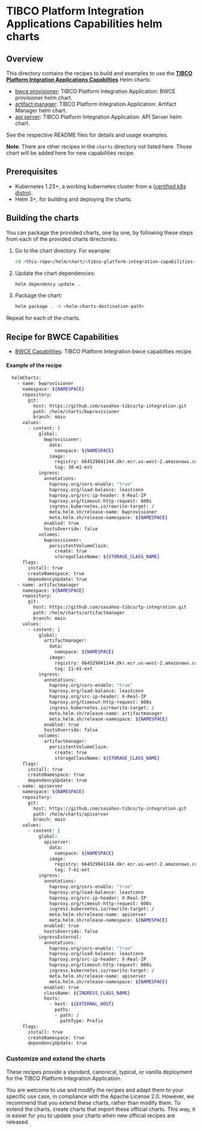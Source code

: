 # TIBCO Platform Integration Applications Capabilities helm charts

## Overview

This directory contains the recipes to build and examples to use the [**TIBCO Platform Intgration Applications Capabilties**](https://github.com/sasahoo-tibco/tp-integration) Helm charts:

- [bwce provisioner](https://github.com/sasahoo-tibco/tp-integration/blob/main/helm/charts/bwprovisioner/README.md): TIBCO Platform Integration Application: BWCE provisioner helm chart.
- [artifact manager](https://github.com/sasahoo-tibco/tp-integration/blob/main/helm/charts/artifactmanager/README.md): TIBCO Platform Integration Application: Artifact Manager helm chart.
- [api server](https://github.com/sasahoo-tibco/tp-integration/blob/main/helm/charts/apiserver/README.md): TIBCO Platform Integration Application: API Server  helm chart.

See the respective README files for details and usage examples.

**Note**: There are other recipes in the `charts` directory not listed here.
Those chart will be added here for new capabilities recipe.

## Prerequisites

- Kubernetes 1.23+, a working kubernetes cluster from a ([certified k8s distro](https://www.cncf.io/certification/software-conformance/)).
- Helm 3+, for building and deploying the charts.

## Building the charts

You can package the provided charts, one by one, by following these steps from each of the provided charts directories:

1. Go to the chart directory. For example:
    ```bash
    cd <this-repo>/helm/chart/<tibco-platform-integration-capabilities-chart>
    ```

2. Update the chart dependencies:
    ```bash
    helm dependency update .
    ```

3. Package the chart:
    ```bash
    helm package . -d <helm-charts-destination-path>
    ```

Repeat for each of the charts.

## Recipe for BWCE Capabilities

- [BWCE Capabilities](https://github.com/sasahoo-tibco/tp-integration/blob/main/helm/recipe/bwce-capabilities.yaml): TIBCO Platform Integration bwce capabilties recipe.
#### Example of the recipe
```bash
  helmCharts:
    - name: bwprovisioner
      namespace: ${NAMESPACE}
      repository:
        git:
          host: https://github.com/sasahoo-tibco/tp-integration.git
          path: /helm/charts/bwprovisioner
          branch: main
      values:
        - content: |
            global:
              bwprovisioner:
                data:
                  namspace: ${NAMESPACE}
                image:
                  registry: 664529841144.dkr.ecr.us-west-2.amazonaws.com
                  tag: 38-m1-ext
            ingress:
              annotations:
                haproxy.org/cors-enable: "true"
                haproxy.org/load-balance: leastconn
                haproxy.org/src-ip-header: X-Real-IP
                haproxy.org/timeout-http-request: 600s
                ingress.kubernetes.io/rewrite-target: /
                meta.helm.sh/release-name: bwprovisioner
                meta.helm.sh/release-namespace: ${NAMESPACE}
              enabled: true
              hostsOverride: false
            volumes:
              bwprovisioner:
                persistentVolumeClaim:
                  create: true
                  storageClassName: ${STORAGE_CLASS_NAME}
      flags:
        install: true
        createNamespace: true
        dependencyUpdate: true
    - name: artifactmanager
      namespace: ${NAMESPACE}
      repository:
        git:
          host: https://github.com/sasahoo-tibco/tp-integration.git
          path: /helm/charts/artifactmanager
          branch: main
      values:
        - content: |
            global:
              artifactmanager:
                data:
                  namspace: ${NAMESPACE}
                image:
                  registry: 664529841144.dkr.ecr.us-west-2.amazonaws.com
                  tag: 11-m1-ext
            ingress:
              annotations:
                haproxy.org/cors-enable: "true"
                haproxy.org/load-balance: leastconn
                haproxy.org/src-ip-header: X-Real-IP
                haproxy.org/timeout-http-request: 600s
                ingress.kubernetes.io/rewrite-target: /
                meta.helm.sh/release-name: artifactmanager
                meta.helm.sh/release-namespace: ${NAMESPACE}
              enabled: true
              hostsOverride: false
            volumes:
              artifactmanager:
                persistentVolumeClaim:
                  create: true
                  storageClassName: ${STORAGE_CLASS_NAME}
      flags:
        install: true
        createNamespace: true
        dependencyUpdate: true
    - name: apiserver
      namespace: ${NAMESPACE}
      repository:
        git:
          host: https://github.com/sasahoo-tibco/tp-integration.git
          path: /helm/charts/apiserver
          branch: main
      values:
        - content: |
            global:
              apiserver:
                data:
                  namspace: ${NAMESPACE}
                image:
                  registry: 664529841144.dkr.ecr.us-west-2.amazonaws.com
                  tag: 7-m1-ext
            ingress:
              annotations:
                haproxy.org/cors-enable: "true"
                haproxy.org/load-balance: leastconn
                haproxy.org/src-ip-header: X-Real-IP
                haproxy.org/timeout-http-request: 600s
                ingress.kubernetes.io/rewrite-target: /
                meta.helm.sh/release-name: apiserver
                meta.helm.sh/release-namespace: ${NAMESPACE}
              enabled: true
              hostsOverride: false
            ingressExternal:
              annotations:
                haproxy.org/cors-enable: "true"
                haproxy.org/load-balance: leastconn
                haproxy.org/src-ip-header: X-Real-IP
                haproxy.org/timeout-http-request: 600s
                ingress.kubernetes.io/rewrite-target: /
                meta.helm.sh/release-name: apiserver
                meta.helm.sh/release-namespace: ${NAMESPACE}
              enabled: true
              className: ${INGRESS_CLASS_NAME}
              hosts:
                - host: ${EXTERNAL_HOST}
                  paths:
                  - path: /
                    pathType: Prefix
      flags:
        install: true
        createNamespace: true
        dependencyUpdate: true
 ```


### Customize and extend the charts

These recipes provide a standard, canonical, typical, or vanilla deployment for the TIBCO Platform Integration Application.

You are welcome to use and modify the recipes and adapt them to your specific use case, in compliance with the Apache License 2.0.
However, we recommend that you extend these charts, rather than modify them.
To extend the charts, create charts that import these official charts.
This way, it is easier for you to update your charts when new official recipes are released.
